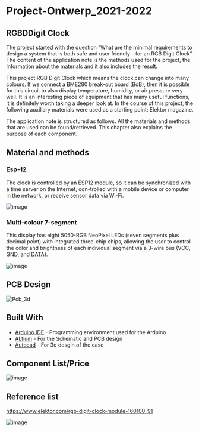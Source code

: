 # Project-Ontwerp_2021-2022
## RGBDDigit Clock
The project started with the question “What are the minimal requirements to design a system that is both safe and user friendly - for an RGB Digit Clock”. The content of the application note is the methods used for the project, the Information about the materials and it also includes the result.

This project RGB Digit Clock which means the clock can change into many colours. If we connect a BME280 break-out board (BoB), then it is possible for this circuit to also display temperature, humidity, or air pressure very well. It is an interesting piece of equipment that has many useful functions, it is definitely worth taking a deeper look at. In the course of this project, the following auxiliary materials were used as a starting point: Elektor magazine.

The application note is structured as follows. All the materials and methods that are used can be found/retrieved. This chapter also explains the purpose of each component.

##	Material and methods

### Esp-12
The clock is controlled by an ESP12 module, so it can be synchronized with a time server on the Internet, con-trolled with a mobile device or computer in the network, or receive sensor data via Wi-Fi. 

![image](https://user-images.githubusercontent.com/43784134/120729252-ef35db00-c4de-11eb-9552-c910ad681a94.png)

### Multi-colour 7-segment

This display has eight 5050-RGB NeoPixel LEDs (seven segments plus decimal point) with integrated three-chip chips, allowing the user to control the color and brightness of each individual segment via a 3-wire bus (VCC, GND, and DATA). 

![image](https://user-images.githubusercontent.com/43784134/120729502-9ca8ee80-c4df-11eb-932e-048ad6a66bc9.png)

## PCB Design

![Pcb_3d](https://user-images.githubusercontent.com/43784134/120729898-96674200-c4e0-11eb-9319-ea3c14ec6ac2.PNG)

## Built With

* [Arduino IDE](https://www.arduino.cc/en/Main/Software/)       - Programming environment used for the Arduino
* [ALtium](https://www.altium.com/)                             - For the Schematic and PCB design
* [Autocad](https://www.autodesk.com/products/autocad/overview?term=1-YEAR)                             - For 3d desgin of the case

## Component List/Price

![image](https://user-images.githubusercontent.com/43784134/120730675-4ee1b580-c4e2-11eb-8f85-c52e0099b98f.png)

## Reference list 
https://www.elektor.com/rgb-digit-clock-module-160100-91

![image](https://user-images.githubusercontent.com/43784134/120731165-4c339000-c4e3-11eb-84fa-3e22d922a7ea.png)

